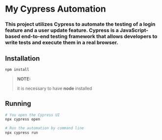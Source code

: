 # My Cypress Automation 

### This project utilizes Cypress to automate the testing of a login feature and a user update feature. Cypress is a JavaScript-based end-to-end testing framework that allows developers to write tests and execute them in a real browser.

## Installation
```bash
npm install
```
>**NOTE:**
>
> it is necessary to have **node** installed

## Running 
```bash
# You open the Cypress UI
npx cypress open

# Run the automation by command line
npx cypress run
```

